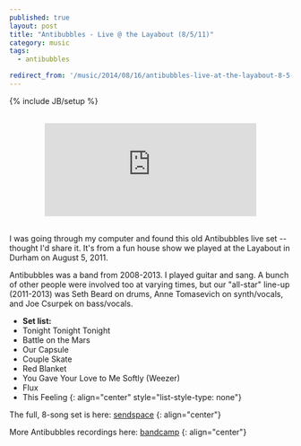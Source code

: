 ```yaml
---
published: true
layout: post
title: "Antibubbles - Live @ the Layabout (8/5/11)"
category: music
tags:
  - antibubbles

redirect_from: '/music/2014/08/16/antibubbles-live-at-the-layabout-8-5-11/'
---
```


{% include JB/setup %}

<br>
<center>
<iframe width="75%" height="166" scrolling="no" frameborder="no" src="https://w.soundcloud.com/player/?url=https%3A//api.soundcloud.com/tracks/163417290&amp;color=ff5500&amp;auto_play=false&amp;hide_related=false&amp;show_comments=true&amp;show_user=true&amp;show_reposts=false"></iframe>
</center><br>

I was going through my computer and found this old Antibubbles live set -- thought I'd share it. It's from a fun house show we played at the Layabout in Durham on August 5, 2011.

Antibubbles was a band from 2008-2013. I played guitar and sang. A bunch of other people were involved too at varying times, but our "all-star" line-up (2011-2013) was Seth Beard on drums, Anne Tomasevich on synth/vocals, and Joe Csurpek on bass/vocals.

* **Set list:**
* Tonight Tonight Tonight
* Battle on the Mars
* Our Capsule
* Couple Skate
* Red Blanket
* You Gave Your Love to Me Softly (Weezer)
* Flux
* This Feeling
{: align="center" style="list-style-type: none"}

The full, 8-song set is here:
[sendspace](https://www.sendspace.com/file/8fe0dl)
{: align="center"}

More Antibubbles recordings here:
[bandcamp](http://antibubbles.bandcamp.com)
{: align="center"}
